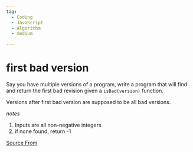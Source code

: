 ```yaml
---
tag:
  - Coding
  - JavaScript
  - Algorithm
  - medium

---
```

  
# first bad version

Say you have multiple versions of a program, write a program that will find and return the first bad revision given a `isBad(version)` function.

Versions after first bad version are supposed to be all bad versions.

_notes_

1.  Inputs are all non-negative integers
2.  if none found, return -1


[Source From](https://bigfrontend.dev/problem/first-bad-version)

  